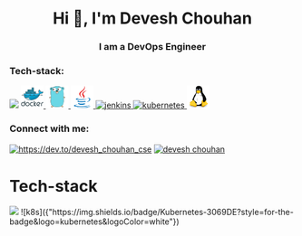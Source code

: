 <h1 align="center">Hi 👋, I'm Devesh Chouhan</h1>
<h3 align="center">I am a DevOps Engineer</h3>



<h3 align="left">Tech-stack:</h3>
<p align="left"> <img src="{https://img.shields.io/badge/Jenkins-49728B?style=for-the-badge&logo=jenkins&logoColor=white}" /> </a> <a href="https://www.docker.com/" target="_blank" rel="noreferrer"> <img src="https://raw.githubusercontent.com/devicons/devicon/master/icons/docker/docker-original-wordmark.svg" alt="docker" width="40" height="40"/> </a> <a href="https://golang.org" target="_blank" rel="noreferrer"> <img src="https://raw.githubusercontent.com/devicons/devicon/master/icons/go/go-original.svg" alt="go" width="40" height="40"/> </a> <a href="https://www.java.com" target="_blank" rel="noreferrer"> <img src="https://raw.githubusercontent.com/devicons/devicon/master/icons/java/java-original.svg" alt="java" width="40" height="40"/> </a> <a href="https://www.jenkins.io" target="_blank" rel="noreferrer"> <img src="https://www.vectorlogo.zone/logos/jenkins/jenkins-icon.svg" alt="jenkins" width="40" height="40"/> </a> <a href="https://kubernetes.io" target="_blank" rel="noreferrer"> <img src="https://www.vectorlogo.zone/logos/kubernetes/kubernetes-icon.svg" alt="kubernetes" width="40" height="40"/> </a> <a href="https://www.linux.org/" target="_blank" rel="noreferrer"> <img src="https://raw.githubusercontent.com/devicons/devicon/master/icons/linux/linux-original.svg" alt="linux" width="40" height="40"/> </a> </p>

<h3 align="left">Connect with me:</h3>
<p align="left">
<a href="https://dev.to/https://dev.to/devesh_chouhan_cse" target="blank"><img align="center" src="https://raw.githubusercontent.com/rahuldkjain/github-profile-readme-generator/master/src/images/icons/Social/devto.svg" alt="https://dev.to/devesh_chouhan_cse" height="30" width="40" /></a>
<a href="https://linkedin.com/in/devesh chouhan" target="blank"><img align="center" src="https://raw.githubusercontent.com/rahuldkjain/github-profile-readme-generator/master/src/images/icons/Social/linked-in-alt.svg" alt="devesh chouhan" height="30" width="40" /></a>
</p>


<h1>Tech-stack</h1>
<img src="{https://img.shields.io/badge/Jenkins-49728B?style=for-the-badge&logo=jenkins&logoColor=white"} />
![k8s]({"https://img.shields.io/badge/Kubernetes-3069DE?style=for-the-badge&logo=kubernetes&logoColor=white"})
